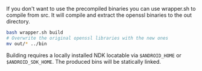 If you don't want to use the precompiled binaries you can use wrapper.sh to compile from src. It will compile and extract the openssl binaries to the out directory.

```sh
bash wrapper.sh build
# Overwrite the original openssl libraries with the new ones
mv out/* ../bin
```

Building requires a locally installed NDK locatable via `$ANDROID_HOME` or `$ANDROID_SDK_HOME`. The produced bins will be statically linked.

